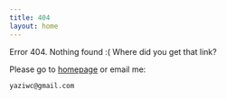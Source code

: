 ```yaml
---
title: 404
layout: home
---
```


Error 404. Nothing found :( Where did you get that link?

Please go to [homepage](/) or email me:

    yaziwc@gmail.com

